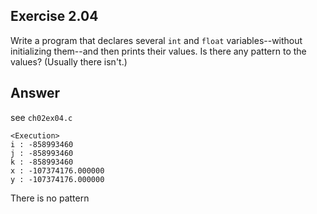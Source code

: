 ## Exercise 2.04
Write a program that declares several ```int``` and ```float``` variables--without initializing them--and then prints their values. Is there any pattern to the values? (Usually there isn't.)

## Answer
see ```ch02ex04.c```

	<Execution>
    i : -858993460
    j : -858993460
    k : -858993460
    x : -107374176.000000
    y : -107374176.000000

There is no pattern
